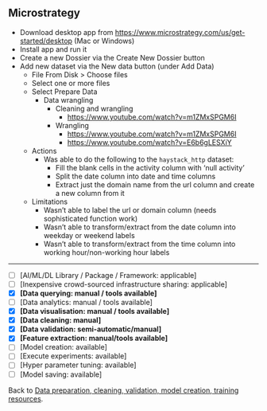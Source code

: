 ## Microstrategy

- Download desktop app from https://www.microstrategy.com/us/get-started/desktop (Mac or Windows)
- Install app and run it
- Create a new Dossier via the Create New Dossier button
- Add new dataset via the New data button (under Add Data)
  - File From Disk > Choose files
  - Select one or more files
  - Select Prepare Data
    - Data wrangling
      - Cleaning and wrangling
        - https://www.youtube.com/watch?v=m1ZMxSPGM6I
      - Wrangling 
        - https://www.youtube.com/watch?v=m1ZMxSPGM6I
        - https://www.youtube.com/watch?v=E6b6gLESXiY
  - Actions
    - Was able to do the following to the `haystack_http` dataset:
      - Fill the blank cells in the activity column with ‘null activity’
      - Split the date column into date and time columns
      - Extract just the domain name from the url column and create a new column from it
  - Limitations
    - Wasn’t able to label the url or domain column (needs sophisticated function work)
    - Wasn’t able to transform/extract from the date column into weekday or weekend labels
    - Wasn’t able to transform/extract from the time column into working hour/non-working hour labels

---

- [ ] [AI/ML/DL Library / Package / Framework: applicable]
- [ ] [Inexpensive crowd-sourced infrastructure sharing: applicable]
- [x] **[Data querying: manual / tools available]** 
- [ ] [Data analytics: manual / tools available] 
- [x] **[Data visualisation: manual / tools available]**
- [x] **[Data cleaning: manual]** 
- [x] **[Data validation: semi-automatic/manual]** 
- [x] **[Feature extraction: manual/tools available]** 
- [ ] [Model creation: available] 
- [ ] [Execute experiments: available]
- [ ] [Hyper parameter tuning: available] 
- [ ] [Model saving: available]

Back to [Data preparation, cleaning, validation, model creation, training resources](README.md).